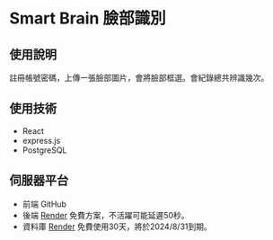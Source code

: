 # Smart Brain 臉部識別

## 使用說明
註冊帳號密碼，上傳一張臉部圖片，會將臉部框選。會紀錄總共辨識幾次。

## 使用技術
- React
- express.js
- PostgreSQL

## 伺服器平台
- 前端 GitHub
- 後端 [Render](https://render.com/) 免費方案，不活躍可能延遲50秒。
- 資料庫 [Render](https://render.com/) 免費使用30天，將於2024/8/31到期。

